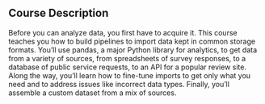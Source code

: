 ## Course Description

Before you can analyze data, you first have to acquire it. This course teaches you how to build pipelines to import data kept in common storage formats. You’ll use pandas, a major Python library for analytics, to get data from a variety of sources, from spreadsheets of survey responses, to a database of public service requests, to an API for a popular review site. Along the way, you’ll learn how to fine-tune imports to get only what you need and to address issues like incorrect data types. Finally, you’ll assemble a custom dataset from a mix of sources.